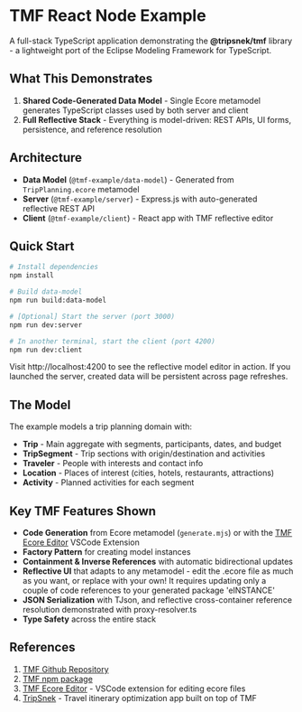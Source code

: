 # TMF React Node Example

A full-stack TypeScript application demonstrating the **@tripsnek/tmf** library - a lightweight port of the Eclipse Modeling Framework for TypeScript.

## What This Demonstrates

1. **Shared Code-Generated Data Model** - Single Ecore metamodel generates TypeScript classes used by both server and client
2. **Full Reflective Stack** - Everything is model-driven: REST APIs, UI forms, persistence, and reference resolution

## Architecture

- **Data Model** (`@tmf-example/data-model`) - Generated from `TripPlanning.ecore` metamodel
- **Server** (`@tmf-example/server`) - Express.js with auto-generated reflective REST API
- **Client** (`@tmf-example/client`) - React app with TMF reflective editor

## Quick Start

```bash
# Install dependencies
npm install

# Build data-model
npm run build:data-model

# [Optional] Start the server (port 3000)
npm run dev:server

# In another terminal, start the client (port 4200)
npm run dev:client
```

Visit http://localhost:4200 to see the reflective model editor in action. If you launched the server, created data will be persistent across page refreshes.

## The Model

The example models a trip planning domain with:

- **Trip** - Main aggregate with segments, participants, dates, and budget
- **TripSegment** - Trip sections with origin/destination and activities  
- **Traveler** - People with interests and contact info
- **Location** - Places of interest (cities, hotels, restaurants, attractions)
- **Activity** - Planned activities for each segment

## Key TMF Features Shown

- **Code Generation** from Ecore metamodel (`generate.mjs`) or with the [TMF Ecore Editor](https://github.com/tripsnek/tmf-ecore-editor) VSCode Extension
- **Factory Pattern** for creating model instances
- **Containment & Inverse References** with automatic bidirectional updates
- **Reflective UI** that adapts to any metamodel - edit the .ecore file as much as you want, or replace with your own! It requires updating only a couple of code references to your generated package 'eINSTANCE'
- **JSON Serialization** with TJson, and reflective cross-container reference resolution demonstrated with proxy-resolver.ts
- **Type Safety** across the entire stack

## References

  1. [TMF Github Repository](https://github.com/tripsnek/tmf)
  2. [TMF npm package](https://www.npmjs.com/package/@tripsnek/tmf)
  3. [TMF Ecore Editor](https://github.com/tripsnek/tmf-ecore-editor) - VSCode extension for editing ecore files
  4. [TripSnek](https://tripsnek.com/) - Travel itinerary optimization app built on top of TMF
